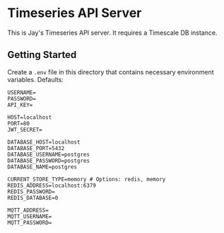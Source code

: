 # Timeseries API Server

This is Jay's Timeseries API server. It requires a Timescale DB instance.

## Getting Started

Create a `.env` file in this directory that contains necessary environment variables. Defaults:

```
USERNAME=
PASSWORD=
API_KEY=

HOST=localhost
PORT=80
JWT_SECRET=

DATABASE_HOST=localhost
DATABASE_PORT=5432
DATABASE_USERNAME=postgres
DATABASE_PASSWORD=postgres
DATABASE_NAME=postgres

CURRENT_STORE_TYPE=memory # Options: redis, memory
REDIS_ADDRESS=localhost:6379
REDIS_PASSWORD=
REDIS_DATABASE=0

MQTT_ADDRESS=
MQTT_USERNAME=
MQTT_PASSWORD=
```

